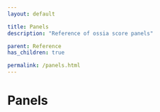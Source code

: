 ```yaml
---
layout: default

title: Panels
description: "Reference of ossia score panels"

parent: Reference
has_children: true

permalink: /panels.html
---
```


# Panels